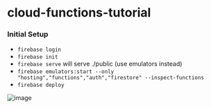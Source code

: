 # cloud-functions-tutorial

### Initial Setup
- `firebase login`
- `firebase init`
- `firebase serve` will serve ./public (use emulators instead)
- `firebase emulators:start --only "hosting","functions","auth","firestore" --inspect-functions`
- `firebase deploy`

![image](https://user-images.githubusercontent.com/3271894/121212395-8c27a980-c83a-11eb-9f7c-c4265c1bfcf8.png)
